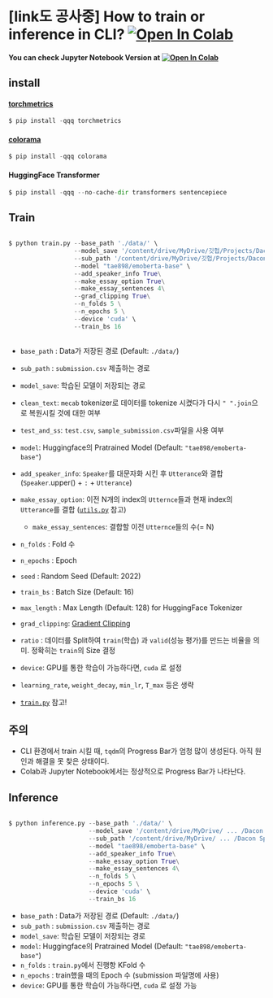  
# [link도 공사중] How to train or inference in CLI? [![Open In Colab](https://colab.research.google.com/assets/colab-badge.svg)](https://colab.research.google.com/drive/1EPaUyBIP4VER23AKPoLBPjW-Gdn8Bv6b?usp=share_link)

#### You can check Jupyter Notebook Version at [![Open In Colab](https://colab.research.google.com/assets/colab-badge.svg)](https://colab.research.google.com/drive/1QchQzwbGpOvXDRMzWXi5k-d_A_h4w-c9?usp=share_link) 
## install
#### [torchmetrics](https://torchmetrics.readthedocs.io/en/stable/)
```python
$ pip install -qqq torchmetrics
```

#### [colorama](https://github.com/tartley/colorama)
```python
$ pip install -qqq colorama
```

#### HuggingFace Transformer
```python
$ pip install -qqq --no-cache-dir transformers sentencepiece
```



## Train 
```python

$ python train.py --base_path './data/' \
                  --model_save '/content/drive/MyDrive/깃헙/Projects/Dacon Speakers/' \
                  --sub_path '/content/drive/MyDrive/깃헙/Projects/Dacon Speakers/' \
                  --model "tae898/emoberta-base" \
                  --add_speaker_info True\
                  --make_essay_option True\
                  --make_essay_sentences 4\
                  --grad_clipping True\
                  --n_folds 5 \
                  --n_epochs 5 \
                  --device 'cuda' \
                  --train_bs 16
  
``` 
- `base_path` : Data가 저장된 경로 (Default: `./data/`)
- `sub_path`  : `submission.csv` 제출하는 경로
- `model_save`: 학습된 모델이 저장되는 경로
- `clean_text`: `mecab` tokenizer로 데이터를 tokenize 시켰다가 다시 `" ".join`으로 복원시킬 것에 대한 여부
- `test_and_ss`: `test.csv`, `sample_submission.csv`파일을 사용 여부
- `model`: Huggingface의 Pratrained Model (Default: `"tae898/emoberta-base"`)
- `add_speaker_info`: `Speaker`를 대문자화 시킨 후 `Utterance`와 결합 (`Speaker`.upper() + `:` + `Utterance`)
- `make_essay_option`: 이전 N개의 index의 `Utternce`들과 현재 index의 `Utterance`를 결합 ([`utils.py`](https://github.com/renslightsaber/Dacon_Speakers_Emotion_Recognition/blob/main/utils.py) 참고)
  - `make_essay_sentences`: 결합할 이전 `Utternce`들의 수(= N)
- `n_folds`  : Fold 수
- `n_epochs` : Epoch
- `seed` : Random Seed (Default: 2022)
- `train_bs` : Batch Size (Default: 16)
- `max_length` : Max Length (Default: 128) for HuggingFace Tokenizer
- `grad_clipping`: [Gradient Clipping](https://neptune.ai/blog/understanding-gradient-clipping-and-how-it-can-fix-exploding-gradients-problem)
- `ratio` : 데이터를 Split하여 `train`(학습) 과 `valid`(성능 평가)를 만드는 비율을 의미. 정확히는 `train`의 Size 결정
- `device`: GPU를 통한 학습이 가능하다면, `cuda` 로 설정 
- `learning_rate`, `weight_decay`, `min_lr`, `T_max` 등은 생략 

- [`train.py`](https://github.com/renslightsaber/Dacon_Speakers_Emotion_Recognition/blob/main/train.py) 참고!   


## 주의
 - CLI 환경에서 train 시킬 때, `tqdm`의 Progress Bar가 엄청 많이 생성된다. 아직 원인과 해결을 못 찾은 상태이다.
 - Colab과 Jupyter Notebook에서는 정상적으로 Progress Bar가 나타난다.


## Inference 
```python

$ python inference.py --base_path './data/' \
                      --model_save '/content/drive/MyDrive/ ... /Dacon Speakers/' \
                      --sub_path '/content/drive/MyDrive/ ... /Dacon Speakers/' \
                      --model "tae898/emoberta-base" \
                      --add_speaker_info True\
                      --make_essay_option True\
                      --make_essay_sentences 4\
                      --n_folds 5 \
                      --n_epochs 5 \
                      --device 'cuda' \
                      --train_bs 16

```
- `base_path` : Data가 저장된 경로 (Default: `./data/`)
- `sub_path`  : `submission.csv` 제출하는 경로
- `model_save`: 학습된 모델이 저장되는 경로
- `model`: Huggingface의 Pratrained Model (Default: `"tae898/emoberta-base"`)
- `n_folds`  : `train.py`에서 진행항 KFold 수
- `n_epochs` : train했을 때의 Epoch 수 (submission 파일명에 사용)  
- `device`: GPU를 통한 학습이 가능하다면, `cuda` 로 설정 가능




